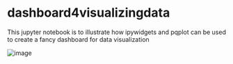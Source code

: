 # dashboard4visualizingdata
This jupyter notebook is to illustrate how ipywidgets and pqplot can be used to create a fancy dashboard for data visualization

![image](https://user-images.githubusercontent.com/59270160/93133732-4c61d600-f69d-11ea-9d00-4732c9b1137f.png)
